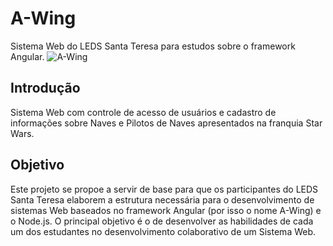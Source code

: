 # A-Wing
Sistema Web do LEDS Santa Teresa para estudos sobre o framework Angular.
![A-Wing](https://vignette.wikia.nocookie.net/pt.starwars/images/c/cb/Awing1.jpg)

## Introdução
Sistema Web com controle de acesso de usuários e cadastro de informações sobre Naves e Pilotos de Naves apresentados na franquia Star Wars.

## Objetivo
Este projeto se propoe a servir de base para que os participantes do LEDS Santa Teresa elaborem a estrutura necessária para o desenvolvimento de sistemas Web baseados no framework Angular (por isso o nome A-Wing) e o Node.js.
O principal objetivo é o de desenvolver as habilidades de cada um dos estudantes no desenvolvimento colaborativo de um Sistema Web.

